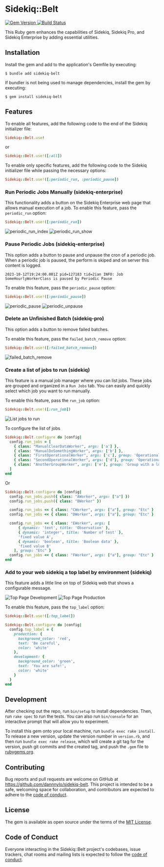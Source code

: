 # Sidekiq::Belt


<a href='http://badge.fury.io/rb/sidekiq-belt'>
    <img src="https://badge.fury.io/rb/sidekiq-belt.png" alt="Gem Version" />
</a>
<a href='https://github.com/dannnylo/sidekiq-belt/workflows/CI/badge.svg'>
  <img src="https://github.com/dannnylo/sidekiq-belt/workflows/CI/badge.svg" alt="Build Status" />
</a>

This Ruby gem enhances the capabilities of Sidekiq, Sidekiq Pro, and Sidekiq Enterprise by adding essential utilities.

## Installation

Install the gem and add to the application's Gemfile by executing:

    $ bundle add sidekiq-belt

If bundler is not being used to manage dependencies, install the gem by executing:

    $ gem install sidekiq-belt

## Features

To enable all features, add the following code to the end of the Sidekiq initializer file:

```ruby
Sidekiq::Belt.use!
```

or

```ruby
Sidekiq::Belt.use!([:all])
```

To enable only specific features, add the following code to the Sidekiq initializer file while passing the necessary options:

```ruby
Sidekiq::Belt.use!([:periodic_run, :periodic_pause])
```

### Run Periodic Jobs Manually (sidekiq-enterprise)

This functionality adds a button on the Sidekiq Enterprise web page that allows manual execution of a job.
To enable this feature, pass the `periodic_run` option:

```ruby
Sidekiq::Belt.use!([:periodic_run])
```

![periodic_run_index](https://github.com/dannnylo/sidekiq-belt/assets/20794/0cc900bc-6925-4139-affd-f41b81318727)
![periodic_run_show](https://github.com/dannnylo/sidekiq-belt/assets/20794/086be190-af8e-44d9-bbf6-eed94b7314a0)


### Pause Periodic Jobs (sidekiq-enterprise)

This option adds a button to pause and unpause the cron of a periodic job.
When a periodic job is paused, the perform is skiped and on server this content is logged.

```
2023-10-12T19:24:00.001Z pid=127183 tid=2ian INFO: Job SomeHourlyWorkerClass is paused by Periodic Pause
```

To enable this feature, pass the `periodic_pause` option:

```ruby
Sidekiq::Belt.use!([:periodic_pause])
```
![periodic_pause](https://github.com/dannnylo/sidekiq-belt/assets/20794/41fbcee4-9c5b-45cd-b6f7-c359a22f3979)
![periodic_unpause](https://github.com/dannnylo/sidekiq-belt/assets/20794/ea06ae37-068e-4f66-ab10-d83970545a59)

### Delete an Unfinished Batch (sidekiq-pro)

This option adds a button to remove failed batches.

To enable this feature, pass the `failed_batch_remove` option:
```ruby
Sidekiq::Belt.use!([:failed_batch_remove])
```
![failed_batch_remove](https://github.com/dannnylo/sidekiq-belt/assets/20794/e285a8b2-4626-48e1-b04a-5190ae51d43b)

### Create a list of jobs to run (sidekiq)
This feature is a manual job manager where you can list jobs. These jobs are grouped and organized in a `Run Jobs` tab.
You can easily and quickly select which job you want to run manually.

To enable this feature, pass the `run_job` option:
```ruby
Sidekiq::Belt.use!([:run_job])
```

![List jobs to run](https://github.com/dannnylo/sidekiq-belt/assets/20794/ed32dac7-46e2-4c44-b3de-69983c3b990c)

To configure the list of jobs

```ruby
Sidekiq::Belt.configure do |config|
  config.run_jobs = [
    { class: "ManualClearDataWorker", args: ['a'] },
    { class: "ManualDoSomethingWorker", args: ['b'] },
    { class: "FirstOperationalWorker", args: ['c'], group: 'Operational' },
    { class: "SecondOperationalWorker", args: ['d'], group: 'Operational' },
    { class: "AnotherGroupWorker", args: ['e'], group: 'Group with a long name' }
  ]
end
```
Or

```ruby
Sidekiq::Belt.configure do |config|
  config.run_jobs.push({ class: "AWorker", args: ["a"] })
  config.run_jobs.push({ class: "BWorker" })

  config.run_jobs << { class: "CWorker", args: ["a"], group: "Etc" }
  config.run_jobs << { class: "DWorker", args: ["a"], group: "Etc" }

  config.run_jobs << { class: "EWorker", args: [
      { dynamic: 'text', title: 'Observation' },
      { dynamic: 'integer', title: 'Number of test' },
      'fixed value A',
      { dynamic: 'boolean', title: 'Boolean data' },
      'fixed value B'
    ], group: "Etc" }
  config.run_jobs << { class: "FWorker", args: ["a"], group: "Etc" }
end
```

### Add to your web sidekiq a top label by environment (sidekiq)

This feature adds a little line on top of Sidekiq web that shows a configurable message.

![Top Page Development](https://github.com/dannnylo/sidekiq-belt/assets/20794/b1e2f6c2-a257-4172-92ec-09c61511334b)
![Top Page Production](https://github.com/dannnylo/sidekiq-belt/assets/20794/8e64d0e8-dcb2-42ee-b184-67d2f0b2cf6f)

To enable this feature, pass the `top_label` option:
```ruby
Sidekiq::Belt.use!([:top_label])
```

```ruby
Sidekiq::Belt.configure do |config|
  config.top_label = {
    production: {
      background_color: 'red',
      text: 'Be careful',
      color: 'white'
    },
    development: {
      background_color: 'green',
      text: 'You are safe!',
      color: 'white'
    }
  }
end
```

## Development

After checking out the repo, run `bin/setup` to install dependencies. Then, run `rake spec` to run the tests. You can also run `bin/console` for an interactive prompt that will allow you to experiment.

To install this gem onto your local machine, run `bundle exec rake install`. To release a new version, update the version number in `version.rb`, and then run `bundle exec rake release`, which will create a git tag for the version, push git commits and the created tag, and push the `.gem` file to [rubygems.org](https://rubygems.org).

## Contributing

Bug reports and pull requests are welcome on GitHub at https://github.com/dannnylo/sidekiq-belt. This project is intended to be a safe, welcoming space for collaboration, and contributors are expected to adhere to the [code of conduct](https://github.com/dannnylo/sidekiq-belt/blob/main/CODE_OF_CONDUCT.md).

## License

The gem is available as open source under the terms of the [MIT License](https://opensource.org/licenses/MIT).

## Code of Conduct

Everyone interacting in the Sidekiq::Belt project's codebases, issue trackers, chat rooms and mailing lists is expected to follow the [code of conduct](https://github.com/dannnylo/sidekiq-belt/blob/main/CODE_OF_CONDUCT.md).
